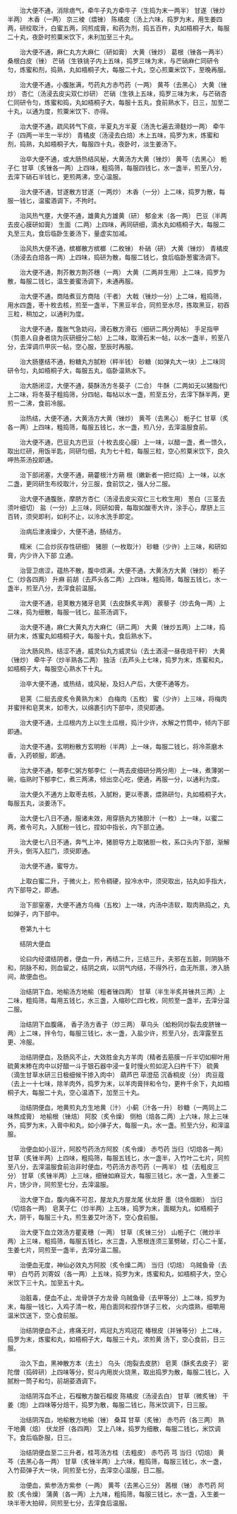 <!-- { "loadSidebar": true } -->
　　治大便不通，消除痞气，牵牛子丸方牵牛子（生捣为末一两半） 甘遂（锉炒半两） 木香（一两） 京三棱（煨锉） 陈橘皮（汤上六味，捣罗为末，用生姜四两，研绞取汁，白蜜五两，同煎成膏，和药为剂，捣五百杵，丸如梧桐子大，每服二十丸，夜卧时煎粟米饮下，未利加至三十丸。

　　治大便不通，麻仁丸方大麻仁（研如膏） 大黄（锉炒） 葛根（锉各一两半） 桑根白皮（锉） 芒硝（生铁铫子内上五味，捣罗三味为末，与芒硝麻仁同研令匀，炼蜜和剂，捣熟，丸如梧桐子大，每服二十丸，空心煎粟米饮下，至晚再服。

　　治大便不通，小腹胀满，芍药丸方赤芍药（一两） 黄芩（去黑心） 大黄（锉炒） 杏仁（汤浸去皮尖双仁炒研） 芒硝（生铁上五味，捣罗三味为末，与芒硝杏仁同研令匀，炼蜜和捣，丸如梧桐子大，每服十五丸，食前熟水下，日三，加至二十丸，以通为度，煎粟米饮下、亦得。

　　治大便不通，疏风转气下痰，半夏丸方半夏（汤洗七遍去滑麸炒一两） 牵牛子（四两一半生一半炒） 青橘皮（汤浸去白焙）木上五味，捣罗为末，炼蜜和剂，捣熟，丸如梧桐子大，每服四十丸，夜卧时，淡生姜汤下。

　　治卒大便不通，或大肠热结风秘，大黄汤方大黄（锉炒） 黄芩（去黑心） 栀子仁 甘草（炙锉各一两）上四味，粗捣筛，每服四钱匕，水一盏半，煎至八分，去滓下硝石半钱匕，更煎两沸，空心温服。

　　治大便不通，甘遂散方甘遂（一两炒） 木香（一分）上二味，捣罗为散，每服一钱匕，温蜜酒调下，不拘时。

　　治风热气壅，大便不通，雄黄丸方雄黄（研） 郁金末（各一两） 巴豆（半两去皮心膜研如膏） 生面（二两）上四味，再同研细，滴水丸如梧桐子大，每服二丸至三丸，食后临卧生姜汤下，量虚实加减。

　　治风热大便不通，槟榔散方槟榔（二枚锉） 朴硝（研） 大黄（锉炒） 青橘皮（汤浸去白焙各一两）上四味，捣研为散，每服二钱匕，食后临卧葱蜜汤调下。

　　治大便不通，荆芥散方荆芥穗（一两） 大黄（二两并生用）上二味，捣罗为散，每服二钱匕，温生姜蜜汤调下，未通再服。

　　治大便不通，商陆煮豆方商陆（干者） 大戟（锉炒一分）上二味，粗捣筛，用水四盏，枣十枚去核，煎至一盏半，下黑豆半合，同煎至水尽，拣取黑豆，初吞三粒，稍加之，以通利为度。

　　治大便不通，腹胀气急妨闷，滑石散方滑石（细研二两分两帖） 手足指甲（剪患人自身者烧为灰研细分二帖）上二味，取滑石末一帖，以水一盏半，煎至八分，去滓调爪甲灰一帖，空心服，至辰时再服。

　　治大肠壅结不通，粉糖丸方腻粉（秤半钱） 砂糖（如弹丸大一块）上二味同研令匀，丸如梧桐子大，每服五丸，临卧温熟水下。

　　治大肠闭涩，大便不通，葵酥汤方冬葵子（二合） 牛酥（二两如无以猪脂代）上二味，将冬葵子粗捣筛，分四帖，每帖以水一盏，煎至五分，去滓下酥半两，更煎一二沸，食前冷服。

　　治热结，大便不通，大黄汤方大黄（锉炒） 黄芩（去黑心） 栀子仁 甘草（炙各一两）上四味，粗捣筛，每服五钱匕，水一盏，煎八分，去滓温服食前。

　　治大便不通，巴豆丸方巴豆（十枚去皮心膜）上一味，以醋一盏，煮一馈久，取出烂研，用饭半匙，同研匀细，丸为七十粒，每服三粒，空心煎粟米饮下，良久呷热茶汤投即通。

　　治下部闭塞，大便不通，蒴藿根汁方蒴 根（嫩新者一把烂捣）上一味，以水二盏，更同研生布绞取汁，分三服，食前饮之，强人分二服。

　　治大便不通腹胀，摩脐方杏仁（汤浸去皮尖双仁三七枚生用） 葱白（三茎去须叶细切） 盐（一分）上三味，同研如膏，每取如酸枣大许，涂手心，摩脐上三百转，须臾即利，如利不止，以泠水洗手即定。

　　治病后津液燥少，大便不通，肠结方。

　　糯米（二合炒灰存性研细） 猪胆（一枚取汁） 砂糖（少许）上三味，和研如膏，内少许入下部 立通。

　　治营卫痞涩，蕴热不散，腹中烦满，大便不通，大黄汤方大黄（锉炒） 栀子仁（炒各四两） 升麻 前胡（去芦头各二两）上四味，粗捣筛，每服五钱匕，水一盏半，煎至八分，去滓食前温服。

　　治大便不通，皂荚散方猪牙皂荚（去皮酥炙半两） 蒺藜子（炒去角一两）上二味，捣为细散，每服一钱匕，盐茶汤调下。

　　治大便不通，麻仁大黄丸方大麻仁（研二两） 大黄（锉炒五两）上二味，捣研为末，炼蜜丸如梧桐子大，每服十丸，食后熟水下。

　　治大肠风热，结涩不通，威灵仙丸方威灵仙（去土酒浸一昼夜焙干秤） 大黄（锉炒） 牵牛子（炒半熟各二两） 独活（去芦头上七味，捣罗为末，炼蜜和丸，如梧桐子大，每服空心熟水下十丸。

　　治卒大便不通，或热结，或风秘，及妇人产后，大便不通等方。

　　皂荚（二挺去皮炙令黄熟为末） 白梅肉（五枚） 蜜（少许）上三味，将梅肉并蜜拌和皂荚末，如枣大，以绵裹引内下部中，须臾即通。

　　治大便不通，土瓜根内方上以生土瓜根，捣汁少许，水解之竹筒中，倾内下部即通。

　　治大便不通，玄明粉散方玄明粉（半两）上一味，每服二钱匕，将冷茶磨木香，入药顿服，即通。

　　治大便不通，郁李仁粥方郁李仁（一两去皮细研分两分用）上一味，煮薄粥一碗，临熟时下郁李仁，煮三两沸，倾出空心吃，便通，再服一分，以通利为度。

　　治大便久不通方上取枣去核，入腻粉，更以枣裹，煨熟研匀，丸如梧桐子大，每服五丸，淡姜汤下。

　　治大便七八日不通，服诸未效，用穿肠丸方猪胆汁（一枚）上一味，以蜜二两，煮令可丸，入腻粉一钱匕，捏如中指长，内下部立通。

　　治大便七八日不通，奔气上冲，猪胆导方上取猪胆一枚，系口头内下部，渐解开头，倒泻入肛门，须臾即通。

　　治大便不通，蜜导方。

　　上取白蜜二升，于微火上，煎令稠硬，投冷水中，须臾取出，拈丸如手指大，内下部导之，即通。

　　治下部窒塞，大便不通方乌梅（五枚）上一味，内汤中渍软，取肉熟捣之，丸如弹子，内下部中。

　　卷第九十七

　　结阴大便血

　　论曰内经谓结阴者，便血一升，再结二升，三结三升，夫邪在五脏，则阴脉不和，阴脉不和，则血留之，结阴之病，以阴气内结，不得外行，血无所禀，渗入肠间，故便血也。

　　治结阴下血，地榆汤方地榆（粗者锉四两） 甘草（半生半炙并锉共三两）上二味，粗捣筛，每用五钱匕，水三盏，入缩砂仁四七枚，同煎至一盏半，去滓分温二服。

　　治结阴下血腹痛， 香子汤方香子（炒三两） 草乌头（蛤粉同炒裂去皮脐锉一两）上二味，拌令匀，每服三钱匕，水一盏，入盐少许，煎至八分，去滓露至五更、冷服。

　　治结阴便血，及肠风不止，大效胜金丸方羊肉（精者去筋膜一斤半切如柳叶用硫黄末糁在肉中以好醋一斗于银石器中浸一复时慢火煎如泥入臼杵千下） 硫黄（滴生甘草水研三日极细候干掺入肉中） 葫芦巴 荜澄茄 沉香桐皮（分） 肉豆蔻（去上一十七味，除羊肉外，捣罗为末，以羊肉膏拌和令匀，更杵千余下，丸如梧桐子大，每服二十丸，空心温酒下，加至三十丸。

　　治结阴便血，地黄煎丸方生地黄（汁） 小蓟（汁各一升） 砂糖（一两同上二味熬成膏） 地榆根（锉焙） 阿胶（炙令燥） 侧柏（焙各二两）上六味，除上三味外，捣罗为末，入膏中和丸，如小弹子大，每服一丸，水一盏。煎至六分，和滓温服。

　　治便血如小豆汁，阿胶芍药汤方阿胶（炙令燥） 赤芍药 当归（切焙各一两） 甘草（炙锉半两）上四味，粗捣筛，每服五钱匕，水一盏半，入竹叶二七片，同煎至八分，去滓温服食前治非时便血，芍药汤方赤芍药（一两半） 桂（去粗皮三分） 甘草（炙锉半两）上三味，细锉如麻豆大，每服三钱匕，水一盏，入生姜二片，饧少许，同煎至七分，去滓温服。

　　治大便下血，腹内痛不可忍，屋龙丸方屋龙尾 伏龙肝 墨（烧令烟断） 当归（切焙各一两） 皂荚子仁（炒半两）上五味，捣罗为末，面糊为丸，如梧桐子大，阴干，每服三十丸，煎生姜艾叶汤下，空心食前服。

　　治大便下血立效汤方瞿麦穗（一两） 甘草（炙锉三分） 山栀子仁（微炒半两）上三味，粗捣筛，每服五钱匕，水三盏，入葱根连须三茎劈破，灯心二十茎，生姜七片，同煎至一盏半，去滓分温二服。

　　治便血无度，神仙必效丸方阿胶（炙令燥二两） 当归（切焙） 乌贼鱼骨（去甲） 白芍药 刘寄奴（各一两）上五味，捣罗为末，炼蜜和丸，如梧桐子大，空心米饮下三十丸，加至五十丸。

　　治脏毒，便血不止，龙骨饼子方龙骨 乌贼鱼骨（去甲等分）上二味，捣罗为末，每服一钱匕，入鸡子清一枚，用白面同和捏作饼子三枚， 火内煨熟，细嚼用温米饮送下，空心食前服。

　　治结阴便血不止，疼痛无时，鸡冠丸方鸡冠花 椿根皮（并锉等分）上二味，捣罗为末，炼蜜和丸，如梧桐子大，每服三十丸，浓煎黄 汤下，空心食前，日三服。

　　治久下血，黑神散方本（去土） 乌头（炮裂去皮脐） 皂荚（酥炙去皮子） 密陀僧（捣碎研）上四味等分，熨斗内用炭火烧黑，取出捣罗为散，每服二钱匕，入腻粉一筒子和匀，前胡荽酒调下。

　　治结阴泻血不止，石榴散方酸石榴皮 陈橘皮（汤浸去白） 甘草（微炙锉） 干姜（炮）上四味等分焙干，捣罗为散，每服二钱匕，陈米饮调下，日三服。

　　治结阴泻血，地榆散方地榆（锉） 桑耳 甘草（炙锉） 赤芍药（各三两） 熟干地黄（焙） 伏龙肝（各四两） 艾上八味，捣罗为细散，每服二钱匕，米饮调下。食后临卧服，日三。

　　治结阴便血至二三升者，桂芎汤方桂（去粗皮） 赤芍药 芎 当归（切焙） 黄芩（去黑心各一两） 甘草（炙锉半两）上六味，粗捣筛，每服三钱匕，水一盏，入竹茹弹子大一块，同煎至七分，去滓空心温服，日二服。

　　治便血，紫参汤方紫参（一两） 黄芩（去黑心三分） 茜根（锉） 赤芍药 阿胶（炙令燥） 蒲黄（各一两）上九味，粗捣筛，每服三钱匕，水一盏，入生姜一块半枣大拍碎，同煎至七分，去滓食后温服。

